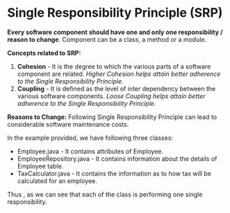# Single Responsibility Principle (SRP)

**Every software component should have one and only one responsibility / reason to change**. 
Component can be a class, a method or a module.

**Concepts related to SRP:**
1. **Cohesion** - It is the degree to which the various parts of a software component are related. *Higher Cohesion helps attain better adherence to the Single Responsibility Principle.* 
2. **Coupling** - It is defined as the level of inter dependency between the various software components. *Loose Coupling helps attain better adherence to the Single Responsibility Principle.* 

**Reasons to Change:**
Following Single Responsibility Principle can lead to considerable software maintenance costs.

In the example provided, we have following three classes:
- Employee.java - It contains attributes of Employee.
- EmployeeRepository.java - It contains information about the details of Employee table.
- TaxCalculator.java - It contains the information as to how tax will be calculated for an employee.

Thus , as we can see that each of the class is performing one single responsibility.
